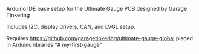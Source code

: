 Arduino IDE base setup for the Ultimate Gauge PCB designed by Garage Tinkering

Includes I2C, display drivers, CAN, and LVGL setup.

Requires https://github.com/garagetinkering/ultimate-gauge-global placed in Arduino libraries
"# my-first-gauge" 
